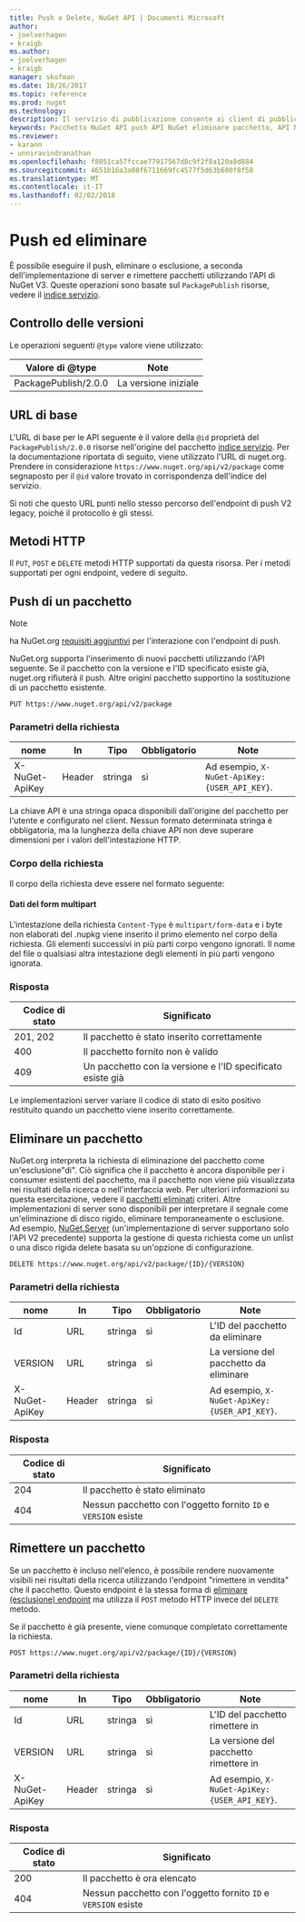 ```yaml
---
title: Push e Delete, NuGet API | Documenti Microsoft
author:
- joelverhagen
- kraigb
ms.author:
- joelverhagen
- kraigb
manager: skofman
ms.date: 10/26/2017
ms.topic: reference
ms.prod: nuget
ms.technology: 
description: Il servizio di pubblicazione consente ai client di pubblicare nuovi pacchetti e l'esclusione o eliminare i pacchetti esistenti.
keywords: Pacchetto NuGet API push API NuGet eliminare pacchetto, API NuGet esclusione di pacchetto, pacchetto di caricamento API NuGet, API NuGet creare pacchetto
ms.reviewer:
- karann
- unniravindranathan
ms.openlocfilehash: f8051ca57fccae77917567d8c9f2f8a120a8d884
ms.sourcegitcommit: 4651b16a3a08f6711669fc4577f5d63b600f8f58
ms.translationtype: MT
ms.contentlocale: it-IT
ms.lasthandoff: 02/02/2018
---
```

# <a name="push-and-delete"></a>Push ed eliminare

È possibile eseguire il push, eliminare o esclusione, a seconda dell'implementazione di server e rimettere pacchetti utilizzando l'API di NuGet V3. Queste operazioni sono basate sul `PackagePublish` risorse, vedere il [indice servizio](service-index.md).

## <a name="versioning"></a>Controllo delle versioni

Le operazioni seguenti `@type` valore viene utilizzato:

Valore di @type          | Note
-------------------- | -----
PackagePublish/2.0.0 | La versione iniziale

## <a name="base-url"></a>URL di base

L'URL di base per le API seguente è il valore della `@id` proprietà del `PackagePublish/2.0.0` risorse nell'origine del pacchetto [indice servizio](service-index.md). Per la documentazione riportata di seguito, viene utilizzato l'URL di nuget.org. Prendere in considerazione `https://www.nuget.org/api/v2/package` come segnaposto per il `@id` valore trovato in corrispondenza dell'indice del servizio.

Si noti che questo URL punti nello stesso percorso dell'endpoint di push V2 legacy, poiché il protocollo è gli stessi.

## <a name="http-methods"></a>Metodi HTTP

Il `PUT`, `POST` e `DELETE` metodi HTTP supportati da questa risorsa. Per i metodi supportati per ogni endpoint, vedere di seguito.

## <a name="push-a-package"></a>Push di un pacchetto

> [!Note]
> ha NuGet.org [requisiti aggiuntivi](NuGet-Protocols.md) per l'interazione con l'endpoint di push.

NuGet.org supporta l'inserimento di nuovi pacchetti utilizzando l'API seguente. Se il pacchetto con la versione e l'ID specificato esiste già, nuget.org rifiuterà il push. Altre origini pacchetto supportino la sostituzione di un pacchetto esistente.

    PUT https://www.nuget.org/api/v2/package

### <a name="request-parameters"></a>Parametri della richiesta

nome           | In     | Tipo   | Obbligatorio | Note
-------------- | ------ | ------ | -------- | -----
X-NuGet-ApiKey | Header | stringa | sì      | Ad esempio, `X-NuGet-ApiKey: {USER_API_KEY}`.

La chiave API è una stringa opaca disponibili dall'origine del pacchetto per l'utente e configurato nel client. Nessun formato determinata stringa è obbligatoria, ma la lunghezza della chiave API non deve superare dimensioni per i valori dell'intestazione HTTP.

### <a name="request-body"></a>Corpo della richiesta

Il corpo della richiesta deve essere nel formato seguente:

#### <a name="multipart-form-data"></a>Dati del form multipart

L'intestazione della richiesta `Content-Type` è `multipart/form-data` e i byte non elaborati del .nupkg viene inserito il primo elemento nel corpo della richiesta. Gli elementi successivi in più parti corpo vengono ignorati. Il nome del file o qualsiasi altra intestazione degli elementi in più parti vengono ignorata.

### <a name="response"></a>Risposta

Codice di stato | Significato
----------- | -------
201, 202    | Il pacchetto è stato inserito correttamente
400         | Il pacchetto fornito non è valido
409         | Un pacchetto con la versione e l'ID specificato esiste già

Le implementazioni server variare il codice di stato di esito positivo restituito quando un pacchetto viene inserito correttamente.

## <a name="delete-a-package"></a>Eliminare un pacchetto

NuGet.org interpreta la richiesta di eliminazione del pacchetto come un'esclusione"di". Ciò significa che il pacchetto è ancora disponibile per i consumer esistenti del pacchetto, ma il pacchetto non viene più visualizzata nei risultati della ricerca o nell'interfaccia web. Per ulteriori informazioni su questa esercitazione, vedere il [pacchetti eliminati](../policies/deleting-packages.md) criteri. Altre implementazioni di server sono disponibili per interpretare il segnale come un'eliminazione di disco rigido, eliminare temporaneamente o esclusione. Ad esempio, [NuGet.Server](https://www.nuget.org/packages/NuGet.Server) (un'implementazione di server supportano solo l'API V2 precedente) supporta la gestione di questa richiesta come un unlist o una disco rigida delete basata su un'opzione di configurazione.

    DELETE https://www.nuget.org/api/v2/package/{ID}/{VERSION}

### <a name="request-parameters"></a>Parametri della richiesta

nome           | In     | Tipo   | Obbligatorio | Note
-------------- | ------ | ------ | -------- | -----
Id             | URL    | stringa | sì      | L'ID del pacchetto da eliminare
VERSION        | URL    | stringa | sì      | La versione del pacchetto da eliminare
X-NuGet-ApiKey | Header | stringa | sì      | Ad esempio, `X-NuGet-ApiKey: {USER_API_KEY}`.

### <a name="response"></a>Risposta

Codice di stato | Significato
----------- | -------
204         | Il pacchetto è stato eliminato
404         | Nessun pacchetto con l'oggetto fornito `ID` e `VERSION` esiste

## <a name="relist-a-package"></a>Rimettere un pacchetto

Se un pacchetto è incluso nell'elenco, è possibile rendere nuovamente visibili nei risultati della ricerca utilizzando l'endpoint "rimettere in vendita" che il pacchetto. Questo endpoint è la stessa forma di [eliminare (esclusione) endpoint](#delete-a-package) ma utilizza il `POST` metodo HTTP invece del `DELETE` metodo.

Se il pacchetto è già presente, viene comunque completato correttamente la richiesta.

    POST https://www.nuget.org/api/v2/package/{ID}/{VERSION}

### <a name="request-parameters"></a>Parametri della richiesta

nome           | In     | Tipo   | Obbligatorio | Note
-------------- | ------ | ------ | -------- | -----
Id             | URL    | stringa | sì      | L'ID del pacchetto rimettere in
VERSION        | URL    | stringa | sì      | La versione del pacchetto rimettere in
X-NuGet-ApiKey | Header | stringa | sì      | Ad esempio, `X-NuGet-ApiKey: {USER_API_KEY}`.

### <a name="response"></a>Risposta

Codice di stato | Significato
----------- | -------
200         | Il pacchetto è ora elencato
404         | Nessun pacchetto con l'oggetto fornito `ID` e `VERSION` esiste
